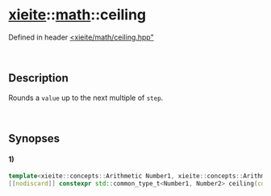 # [xieite](../../xieite.md)\:\:[math](../../math.md)\:\:ceiling
Defined in header [<xieite/math/ceiling.hpp"](../../../include/xieite/math/ceiling.hpp)

&nbsp;

## Description
Rounds a `value` up to the next multiple of `step`.

&nbsp;

## Synopses
#### 1)
```cpp
template<xieite::concepts::Arithmetic Number1, xieite::concepts::Arithmetic Number2>
[[nodiscard]] constexpr std::common_type_t<Number1, Number2> ceiling(const Number1 value, const Number2 step = 1) noexcept;
```

